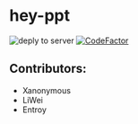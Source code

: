 # hey-ppt
![deply to server](https://github.com/NPC-GO/hey-ptt/workflows/deply%20to%20server/badge.svg)
[![CodeFactor](https://www.codefactor.io/repository/github/npc-go/hey-ptt/badge)](https://www.codefactor.io/repository/github/npc-go/hey-ptt)

## Contributors:
- Xanonymous
- LiWei
- Entroy
